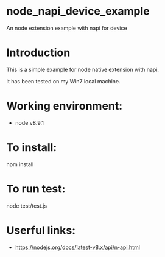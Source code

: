 # node_napi_device_example
An node extension example with napi for device

# Introduction
This is a simple example for node native extension with napi.

It has been tested on my Win7 local machine.

# Working environment:
* node v8.9.1

# To install:
npm install

# To run test:
node test/test.js

# Userful links:
* https://nodejs.org/docs/latest-v8.x/api/n-api.html